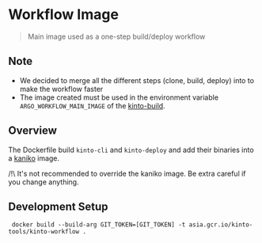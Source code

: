 # Workflow Image

> Main image used as a one-step build/deploy workflow

## Note

- We decided to merge all the different steps (clone, build, deploy) into to make the workflow faster
- The image created must be used in the environment variable `ARGO_WORKFLOW_MAIN_IMAGE` of the [kinto-build](../kinto-build/.env-example).

## Overview

The Dockerfile build `kinto-cli` and `kinto-deploy` and add their binaries into a [kaniko](https://github.com/GoogleContainerTools/kaniko) image.

/!\ It's not recommended to override the kaniko image. Be extra careful if you change anything.

## Development Setup

```shell script
 docker build --build-arg GIT_TOKEN=[GIT_TOKEN] -t asia.gcr.io/kinto-tools/kinto-workflow .
```